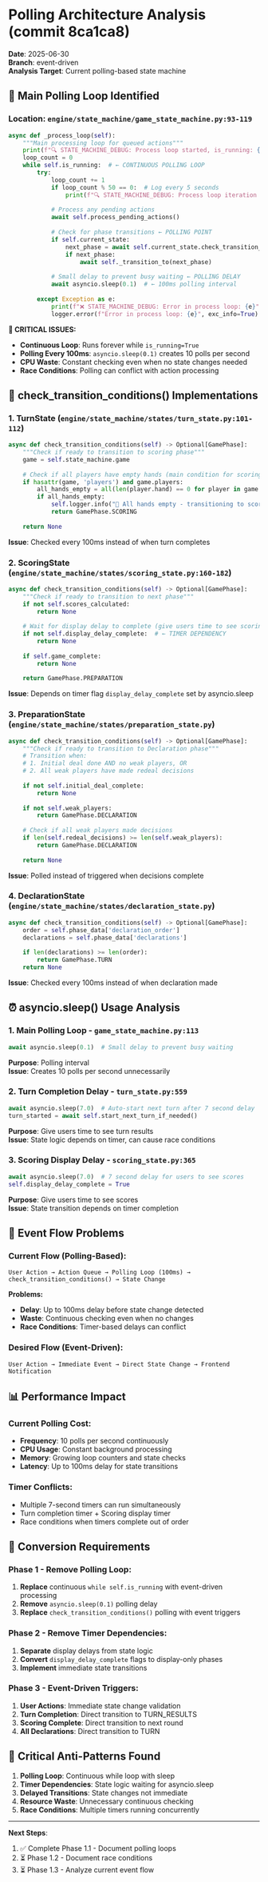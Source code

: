 # Polling Architecture Analysis (commit 8ca1ca8)

**Date**: 2025-06-30  
**Branch**: event-driven  
**Analysis Target**: Current polling-based state machine

## 🚨 Main Polling Loop Identified

### Location: `engine/state_machine/game_state_machine.py:93-119`

```python
async def _process_loop(self):
    """Main processing loop for queued actions"""
    print(f"🔍 STATE_MACHINE_DEBUG: Process loop started, is_running: {self.is_running}")
    loop_count = 0
    while self.is_running:  # ← CONTINUOUS POLLING LOOP
        try:
            loop_count += 1
            if loop_count % 50 == 0:  # Log every 5 seconds
                print(f"🔍 STATE_MACHINE_DEBUG: Process loop iteration {loop_count}")
            
            # Process any pending actions
            await self.process_pending_actions()
            
            # Check for phase transitions ← POLLING POINT
            if self.current_state:
                next_phase = await self.current_state.check_transition_conditions()  # ← POLLING CALL
                if next_phase:
                    await self._transition_to(next_phase)
            
            # Small delay to prevent busy waiting ← POLLING DELAY
            await asyncio.sleep(0.1)  # ← 100ms polling interval
            
        except Exception as e:
            print(f"❌ STATE_MACHINE_DEBUG: Error in process loop: {e}")
            logger.error(f"Error in process loop: {e}", exc_info=True)
```

**🔴 CRITICAL ISSUES:**
- **Continuous Loop**: Runs forever while `is_running=True`
- **Polling Every 100ms**: `asyncio.sleep(0.1)` creates 10 polls per second
- **CPU Waste**: Constant checking even when no state changes needed
- **Race Conditions**: Polling can conflict with action processing

## 📍 check_transition_conditions() Implementations

### 1. TurnState (`engine/state_machine/states/turn_state.py:101-112`)
```python
async def check_transition_conditions(self) -> Optional[GamePhase]:
    """Check if ready to transition to scoring phase"""
    game = self.state_machine.game
    
    # Check if all players have empty hands (main condition for scoring)
    if hasattr(game, 'players') and game.players:
        all_hands_empty = all(len(player.hand) == 0 for player in game.players)
        if all_hands_empty:
            self.logger.info("🏁 All hands empty - transitioning to scoring")
            return GamePhase.SCORING
    
    return None
```
**Issue**: Checked every 100ms instead of when turn completes

### 2. ScoringState (`engine/state_machine/states/scoring_state.py:160-182`)
```python
async def check_transition_conditions(self) -> Optional[GamePhase]:
    """Check if ready to transition to next phase"""
    if not self.scores_calculated:
        return None
    
    # Wait for display delay to complete (give users time to see scoring)
    if not self.display_delay_complete:  # ← TIMER DEPENDENCY
        return None
    
    if self.game_complete:
        return None
    
    return GamePhase.PREPARATION
```
**Issue**: Depends on timer flag `display_delay_complete` set by asyncio.sleep

### 3. PreparationState (`engine/state_machine/states/preparation_state.py`)
```python
async def check_transition_conditions(self) -> Optional[GamePhase]:
    """Check if ready to transition to Declaration phase"""
    # Transition when:
    # 1. Initial deal done AND no weak players, OR
    # 2. All weak players have made redeal decisions
    
    if not self.initial_deal_complete:
        return None
    
    if not self.weak_players:
        return GamePhase.DECLARATION
    
    # Check if all weak players made decisions
    if len(self.redeal_decisions) >= len(self.weak_players):
        return GamePhase.DECLARATION
    
    return None
```
**Issue**: Polled instead of triggered when decisions complete

### 4. DeclarationState (`engine/state_machine/states/declaration_state.py`)
```python
async def check_transition_conditions(self) -> Optional[GamePhase]:
    order = self.phase_data['declaration_order']
    declarations = self.phase_data['declarations']
    
    if len(declarations) >= len(order):
        return GamePhase.TURN
    return None
```
**Issue**: Checked every 100ms instead of when declaration made

## ⏰ asyncio.sleep() Usage Analysis

### 1. Main Polling Loop - `game_state_machine.py:113`
```python
await asyncio.sleep(0.1)  # Small delay to prevent busy waiting
```
**Purpose**: Polling interval  
**Issue**: Creates 10 polls per second unnecessarily

### 2. Turn Completion Delay - `turn_state.py:559`
```python
await asyncio.sleep(7.0)  # Auto-start next turn after 7 second delay
turn_started = await self.start_next_turn_if_needed()
```
**Purpose**: Give users time to see turn results  
**Issue**: State logic depends on timer, can cause race conditions

### 3. Scoring Display Delay - `scoring_state.py:365`
```python
await asyncio.sleep(7.0)  # 7 second delay for users to see scores
self.display_delay_complete = True
```
**Purpose**: Give users time to see scores  
**Issue**: State transition depends on timer completion

## 🔄 Event Flow Problems

### Current Flow (Polling-Based):
```
User Action → Action Queue → Polling Loop (100ms) → check_transition_conditions() → State Change
```

**Problems:**
- **Delay**: Up to 100ms delay before state change detected
- **Waste**: Continuous checking even when no changes
- **Race Conditions**: Timer-based delays can conflict

### Desired Flow (Event-Driven):
```
User Action → Immediate Event → Direct State Change → Frontend Notification
```

## 📊 Performance Impact

### Current Polling Cost:
- **Frequency**: 10 polls per second continuously
- **CPU Usage**: Constant background processing
- **Memory**: Growing loop counters and state checks
- **Latency**: Up to 100ms delay for state transitions

### Timer Conflicts:
- Multiple 7-second timers can run simultaneously
- Turn completion timer + Scoring display timer
- Race conditions when timers complete out of order

## 🎯 Conversion Requirements

### Phase 1 - Remove Polling Loop:
1. **Replace** continuous `while self.is_running` with event-driven processing
2. **Remove** `asyncio.sleep(0.1)` polling delay
3. **Replace** `check_transition_conditions()` polling with event triggers

### Phase 2 - Remove Timer Dependencies:
1. **Separate** display delays from state logic
2. **Convert** `display_delay_complete` flags to display-only phases
3. **Implement** immediate state transitions

### Phase 3 - Event-Driven Triggers:
1. **User Actions**: Immediate state change validation
2. **Turn Completion**: Direct transition to TURN_RESULTS
3. **Scoring Complete**: Direct transition to next round
4. **All Declarations**: Direct transition to TURN

## 🚨 Critical Anti-Patterns Found

1. **Polling Loop**: Continuous while loop with sleep
2. **Timer Dependencies**: State logic waiting for asyncio.sleep
3. **Delayed Transitions**: State changes not immediate
4. **Resource Waste**: Unnecessary continuous checking
5. **Race Conditions**: Multiple timers running concurrently

---

**Next Steps**: 
1. ✅ Complete Phase 1.1 - Document polling loops
2. ⏳ Phase 1.2 - Document race conditions  
3. ⏳ Phase 1.3 - Analyze current event flow